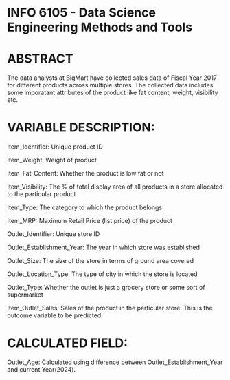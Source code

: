 # INFO 6105 - Data Science Engineering Methods and Tools

# ABSTRACT

The data analysts at BigMart have collected sales data of Fiscal Year 2017 for different products across multiple stores. The collected data includes some imporatant attributes of the product like fat content, weight, visibility etc.

# VARIABLE DESCRIPTION:

Item_Identifier: Unique product ID

Item_Weight: Weight of product

Item_Fat_Content: Whether the product is low fat or not

Item_Visibility: The % of total display area of all products in a store allocated to the particular product

Item_Type: The category to which the product belongs

Item_MRP: Maximum Retail Price (list price) of the product

Outlet_Identifier: Unique store ID

Outlet_Establishment_Year: The year in which store was established

Outlet_Size: The size of the store in terms of ground area covered

Outlet_Location_Type: The type of city in which the store is located

Outlet_Type: Whether the outlet is just a grocery store or some sort of supermarket

Item_Outlet_Sales: Sales of the product in the particular store. This is the outcome variable to be predicted

# CALCULATED FIELD:

Outlet_Age: Calculated using difference between Outlet_Establishment_Year and current Year(2024).
